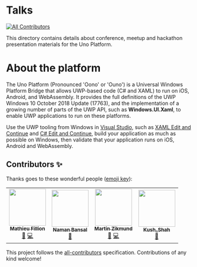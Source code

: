 # Talks
[![All Contributors](https://img.shields.io/badge/all_contributors-2-orange.svg?style=flat-square)](#contributors)

This directory contains details about conference, meetup and hackathon presentation materials for the Uno Platform.

# About the platform

The Uno Platform (Pronounced 'Oono' or 'Ouno') is a Universal Windows Platform Bridge that allows UWP-based code (C# and XAML) to run on iOS, Android, and WebAssembly. It provides the full definitions of the UWP Windows 10 October 2018 Update (17763), and the implementation of a growing number of parts of the UWP API, such as **Windows.UI.Xaml**, to enable UWP applications to run on these platforms.

Use the UWP tooling from Windows in [Visual Studio](https://www.visualstudio.com/), such as [XAML Edit and Continue](https://blogs.msdn.microsoft.com/visualstudio/2016/04/06/ui-development-made-easier-with-xaml-edit-continue/) and [C# Edit and Continue](https://docs.microsoft.com/en-us/visualstudio/debugger/how-to-use-edit-and-continue-csharp), build your application as much as possible on Windows, then validate that your application runs on iOS, Android and WebAssembly.


## Contributors ✨

Thanks goes to these wonderful people ([emoji key](https://allcontributors.org/docs/en/emoji-key)):

<!-- ALL-CONTRIBUTORS-LIST:START - Do not remove or modify this section -->
<!-- prettier-ignore-start -->
<!-- markdownlint-disable -->
<table>
  <tr>
    <td align="center"><a href="https://github.com/MatFillion"><img src="https://avatars0.githubusercontent.com/u/7029537?v=4" width="100px;" alt=""/><br /><sub><b>Mathieu Fillion</b></sub></a><br /><a href="#talk-MatFillion" title="Talks">📢</a> <a href="https://github.com/unoplatform/talks/commits?author=MatFillion" title="Code">💻</a></td>
    <td align="center"><a href="https://github.com/psifrous"><img src="https://avatars3.githubusercontent.com/u/36012704?v=4" width="100px;" alt=""/><br /><sub><b>Naman Bansal</b></sub></a><br /><a href="https://github.com/unoplatform/talks/commits?author=psifrous" title="Documentation">📖</a></td>
    <td align="center"><a href="https://blog.mzikmund.com"><img src="https://avatars3.githubusercontent.com/u/1075116?v=4" width="100px;" alt=""/><br /><sub><b>Martin Zikmund</b></sub></a><br /><a href="#talk-MartinZikmund" title="Talks">📢</a> <a href="https://github.com/unoplatform/talks/commits?author=MartinZikmund" title="Code">💻</a></td>
    <td align="center"><a href="https://github.com/shahkv95"><img src="https://avatars0.githubusercontent.com/u/35930270?v=4" width="100px;" alt=""/><br /><sub><b>Kush_Shah</b></sub></a><br /><a href="https://github.com/unoplatform/talks/commits?author=shahkv95" title="Documentation">📖</a></td>
  </tr>
</table>

<!-- markdownlint-enable -->
<!-- prettier-ignore-end -->
<!-- ALL-CONTRIBUTORS-LIST:END -->

This project follows the [all-contributors](https://github.com/all-contributors/all-contributors) specification. Contributions of any kind welcome!

